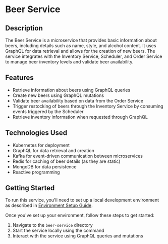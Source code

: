 # Beer Service

## Description

The Beer Service is a microservice that provides basic information about beers, including details such as name, style,
and alcohol content. It uses GraphQL for data retrieval and allows for the creation of new beers. The service integrates
with the Inventory Service, Scheduler, and Order Service to manage beer inventory levels and validate beer availability.

## Features

- Retrieve information about beers using GraphQL queries
- Create new beers using GraphQL mutations
- Validate beer availability based on data from the Order Service
- Trigger restocking of beers through the Inventory Service by consuming events triggered by the Scheduler
- Retrieve inventory information when requested through GraphQL

## Technologies Used

- Kubernetes for deployment
- GraphQL for data retrieval and creation
- Kafka for event-driven communication between microservices
- Redis for caching of beer details (as they are static)
- MongoDB for data persistence
- Reactive programming

## Getting Started

To run this service, you'll need to set up a local development environment as described in [Environment Setup Guide](./docker/README.md).

Once you've set up your environment, follow these steps to get started:

1. Navigate to the `beer-service` directory
2. Start the service locally using the command <insert command here>
3. Interact with the service using GraphQL queries and mutations
